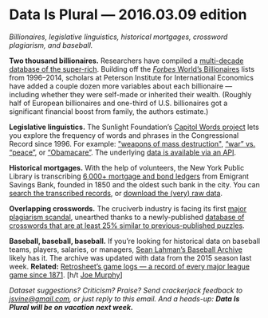 Data Is Plural — 2016.03.09 edition
===================================

*Billionaires, legislative linguistics, historical mortgages, crossword plagiarism, and baseball.*


__Two thousand billionaires.__ Researchers have compiled a [multi-decade database of the super-rich](http://www.iie.com/publications/interstitial.cfm?ResearchID=2917). Building off the [*Forbes* World’s Billionaires](http://www.forbes.com/billionaires/list/) lists from 1996–2014, scholars at Peterson Institute for International Economics have added a couple dozen more variables about each billionaire — including whether they were self-made or inherited their wealth. (Roughly half of European billionaires and one-third of U.S. billionaires got a significant financial boost from family, the authors estimate.)


__Legislative linguistics.__ The Sunlight Foundation’s [Capitol Words project](http://capitolwords.org/) lets you explore the frequency of words and phrases in the Congressional Record since 1996. For example: ["weapons of mass destruction"](http://capitolwords.org/term/weapons_of_mass_destruction/), [“war” vs. “peace”](http://capitolwords.org/?terma=war&termb=peace), or [“Obamacare”](http://capitolwords.org/term/Obamacare/). The underlying [data is available via an API](http://capitolwords.org/api/1/).


__Historical mortgages.__ With the help of volunteers, the New York Public Library is transcribing [6,000+ mortgage and bond ledgers](http://emigrantcity.nypl.org/#/intro) from Emigrant Savings Bank, founded in 1850 and the oldest such bank in the city. You can [search the transcribed records](http://emigrantcity.nypl.org/#/data/browse), or [download the (very) raw data](http://emigrantcity.nypl.org/#/data/download).


__Overlapping crosswords.__ The cruciverb industry is facing its first [major plagiarism scandal](http://fivethirtyeight.com/features/a-plagiarism-scandal-is-unfolding-in-the-crossword-world/), unearthed thanks to a newly-published [database of crosswords that are at least 25% similar to previous-published puzzles](http://xd.saul.pw/xdiffs/).


__Baseball, baseball, baseball.__ If you’re looking for historical data on baseball teams, players, salaries, or managers, [Sean Lahman’s Baseball Archive](http://www.seanlahman.com/baseball-archive/statistics/) likely has it. The archive was updated with data from the 2015 season last week. __Related:__ [Retrosheet’s game logs — a record of every major league game since 1871](http://www.retrosheet.org/gamelogs/index.html). [h/t [Joe Murphy](https://twitter.com/joemurph)]


*Dataset suggestions? Criticism? Praise? Send crackerjack feedback to <jsvine@gmail.com>, or just reply to this email. And a heads-up: __Data Is Plural will be on vacation next week.__*
